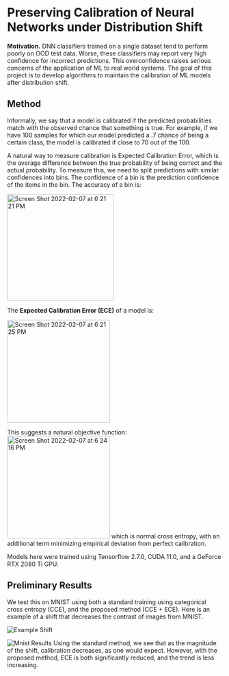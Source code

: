 # Preserving Calibration of Neural Networks under Distribution Shift


__Motivation.__ DNN classifiers trained on a single dataset tend to perform poorly on OOD test data.
Worse, these classifiers may report very high confidence for incorrect predictions. 
This overconfidence raises serious concerns of the application of ML to real world systems. 
The goal of this project is to develop algorithms to maintain the calibration of ML models after distribution shift. 

## Method 

Informally, we say that a model is calibrated if the predicted probabilities match with the observed chance that something is true. For example, if we have 100 samples for which our model predicted a .7 chance of being a certain class, the model is calibrated if close to 70 out of the 100. 

A natural way to measure calibration is Expected Calibration Error, which is the average difference between the true probability of being correct and the actual probability. To measure this, we need to split predictions with similar confidences into bins. The confidence of a bin is the prediction confidence of the items in the bin. The accuracy of a bin is:

<img width="249" alt="Screen Shot 2022-02-07 at 6 21 21 PM" src="https://user-images.githubusercontent.com/47545823/152888850-f7ace346-5281-4baa-bbff-b0432611eb3b.png">

The **Expected Calibration Error (ECE)** of a model is: 

<img width="240" alt="Screen Shot 2022-02-07 at 6 21 25 PM" src="https://user-images.githubusercontent.com/47545823/152888973-4786e7df-5345-461f-86d2-c325b8b672ed.png">

This suggests a natural objective function: 
<img width="240" alt="Screen Shot 2022-02-07 at 6 24 16 PM" src="https://user-images.githubusercontent.com/47545823/152889107-a3afd1e6-54d7-4fb4-aa56-41d9ba2fbadc.png">
which is normal cross entropy, with an additional term minimizing empirical deviation from perfect calibration. 

Models here were trained using Tensorflow 2.7.0, CUDA 11.0, and a GeForce RTX 2080 Ti GPU. 

## Preliminary Results 

We test this on MNIST using both a standard training using categorical cross entropy (CCE), and the proposed method (CCE + ECE). Here is an example of a shift that decreases the contrast 
of images from MNIST. 

![Example Shift](https://user-images.githubusercontent.com/47545823/152887788-f5cef621-799c-4df0-9532-c130230a5b63.png)


![Mnist Results](https://user-images.githubusercontent.com/47545823/152888270-e9cb59f7-a118-4b32-85da-813706e192b1.png)
Using the standard method, we see that as the magnitude of the shift, calibration decreases, as one would expect. However, with the proposed method, ECE is both significantly reduced, and the trend is less increasing. 
